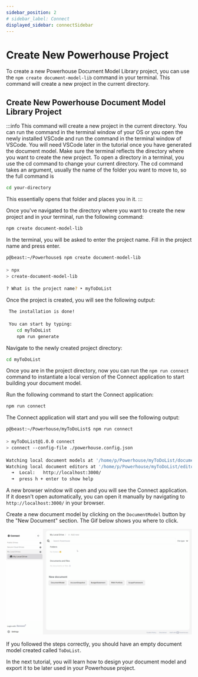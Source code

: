 ```yaml
---
sidebar_position: 2
# sidebar_label: Connect
displayed_sidebar: connectSidebar
---
```

# Create New Powerhouse Project

To create a new Powerhouse Document Model Library project, you can use the `npm create document-model-lib` command in your terminal. This command will create a new project in the current directory.

## Create New Powerhouse Document Model Library Project

:::info
This command will create a new project in the current directory.
You can run the command in the terminal window of your OS or you open the newly installed VSCode and run the command in the terminal window of VSCode.
You will need VSCode later in the tutorial once you have generated the document model.
Make sure the terminal reflects the directory where you want to create the new project.
To open a directory in a terminal, you use the cd command to change your current directory. The cd command takes an argument, usually the name of the folder you want to move to, so the full command is 
```bash
cd your-directory
```
This essentially opens that folder and places you in it.
:::

Once you've navigated to the directory where you want to create the new project and in your terminal, run the following command:

```bash
npm create document-model-lib
```

In the terminal, you will be asked to enter the project name. Fill in the project name and press enter.

```bash
p@beast:~/Powerhouse$ npm create document-model-lib

> npx
> create-document-model-lib

? What is the project name? ‣ myToDoList
```	

Once the project is created, you will see the following output:

```bash
 The installation is done!

 You can start by typing:
    cd myToDoList
    npm run generate
```

Navigate to the newly created project directory:

```bash
cd myToDoList
```

Once you are in the project directory, now you can run the `npm run connect` command to instantiate a local version of the Connect application to start building your document model.

Run the following command to start the Connect application:

```bash
npm run connect
```

The Connect application will start and you will see the following output:

```bash
p@beast:~/Powerhouse/myToDoList$ npm run connect

> myToDoList@1.0.0 connect
> connect --config-file ./powerhouse.config.json

Watching local document models at '/home/p/Powerhouse/myToDoList/document-models'...
Watching local document editors at '/home/p/Powerhouse/myToDoList/editors'...
  ➜  Local:   http://localhost:3000/
  ➜  press h + enter to show help
```

A new browser window will open and you will see the Connect application. If it doesn't open automatically, you can open it manually by navigating to `http://localhost:3000/` in your browser.

Create a new document model by clicking on the `DocumentModel` button by the "New Document" section. The Gif below shows you where to click.

![Create New Document Model](./images/connectApp.gif)

If you followed the steps correctly, you should have an empty document model created called `ToDoList`.

In the next tutorial, you will learn how to design your document model and export it to be later used in your Powerhouse project.
